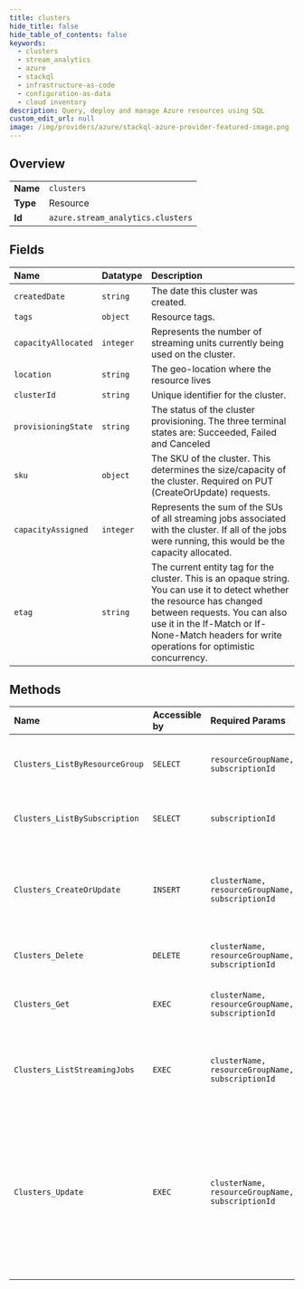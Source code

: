 ```yaml
---
title: clusters
hide_title: false
hide_table_of_contents: false
keywords:
  - clusters
  - stream_analytics
  - azure    
  - stackql
  - infrastructure-as-code
  - configuration-as-data
  - cloud inventory
description: Query, deploy and manage Azure resources using SQL
custom_edit_url: null
image: /img/providers/azure/stackql-azure-provider-featured-image.png
---
```

  
    

## Overview
<table><tbody>
<tr><td><b>Name</b></td><td><code>clusters</code></td></tr>
<tr><td><b>Type</b></td><td>Resource</td></tr>
<tr><td><b>Id</b></td><td><code>azure.stream_analytics.clusters</code></td></tr>
</tbody></table>

## Fields
| Name | Datatype | Description |
|:-----|:---------|:------------|
| `createdDate` | `string` | The date this cluster was created. |
| `tags` | `object` | Resource tags. |
| `capacityAllocated` | `integer` | Represents the number of streaming units currently being used on the cluster. |
| `location` | `string` | The geo-location where the resource lives |
| `clusterId` | `string` | Unique identifier for the cluster. |
| `provisioningState` | `string` | The status of the cluster provisioning. The three terminal states are: Succeeded, Failed and Canceled |
| `sku` | `object` | The SKU of the cluster. This determines the size/capacity of the cluster. Required on PUT (CreateOrUpdate) requests. |
| `capacityAssigned` | `integer` | Represents the sum of the SUs of all streaming jobs associated with the cluster. If all of the jobs were running, this would be the capacity allocated. |
| `etag` | `string` | The current entity tag for the cluster. This is an opaque string. You can use it to detect whether the resource has changed between requests. You can also use it in the If-Match or If-None-Match headers for write operations for optimistic concurrency. |
## Methods
| Name | Accessible by | Required Params | Description |
|:-----|:--------------|:----------------|:------------|
| `Clusters_ListByResourceGroup` | `SELECT` | `resourceGroupName, subscriptionId` | Lists all of the clusters in the given resource group. |
| `Clusters_ListBySubscription` | `SELECT` | `subscriptionId` | Lists all of the clusters in the given subscription. |
| `Clusters_CreateOrUpdate` | `INSERT` | `clusterName, resourceGroupName, subscriptionId` | Creates a Stream Analytics Cluster or replaces an already existing cluster. |
| `Clusters_Delete` | `DELETE` | `clusterName, resourceGroupName, subscriptionId` | Deletes the specified cluster. |
| `Clusters_Get` | `EXEC` | `clusterName, resourceGroupName, subscriptionId` | Gets information about the specified cluster. |
| `Clusters_ListStreamingJobs` | `EXEC` | `clusterName, resourceGroupName, subscriptionId` | Lists all of the streaming jobs in the given cluster. |
| `Clusters_Update` | `EXEC` | `clusterName, resourceGroupName, subscriptionId` | Updates an existing cluster. This can be used to partially update (ie. update one or two properties) a cluster without affecting the rest of the cluster definition. |
